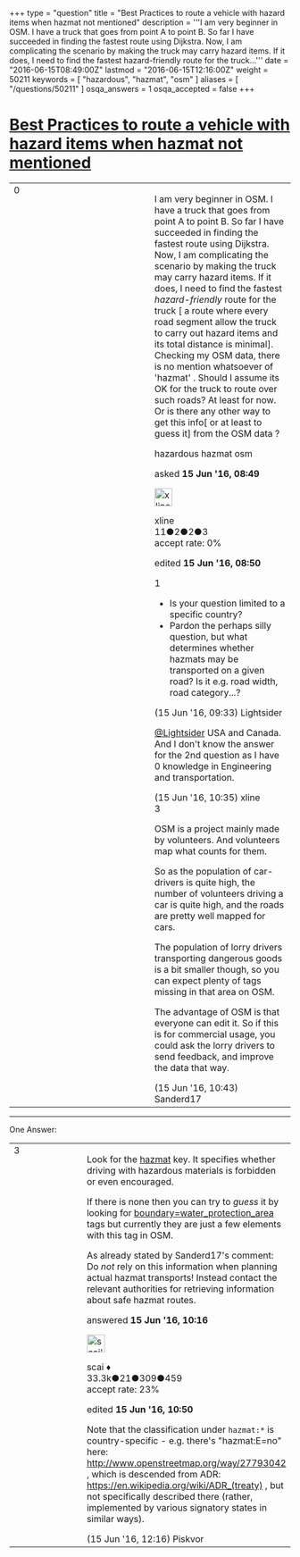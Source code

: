 +++
type = "question"
title = "Best Practices to route a vehicle with hazard items when hazmat not mentioned"
description = '''I am very beginner in OSM. I have a truck that goes from point A to point B. So far I have succeeded in finding the fastest route using Dijkstra. Now, I am complicating the scenario by making the truck may carry hazard items. If it does, I need to find the fastest hazard-friendly route for the truck...'''
date = "2016-06-15T08:49:00Z"
lastmod = "2016-06-15T12:16:00Z"
weight = 50211
keywords = [ "hazardous", "hazmat", "osm" ]
aliases = [ "/questions/50211" ]
osqa_answers = 1
osqa_accepted = false
+++

<div class="headNormal">

# [Best Practices to route a vehicle with hazard items when hazmat not mentioned](/questions/50211/best-practices-to-route-a-vehicle-with-hazard-items-when-hazmat-not-mentioned)

</div>

<div id="main-body">

<div id="askform">

<table id="question-table" style="width:100%;">
<colgroup>
<col style="width: 50%" />
<col style="width: 50%" />
</colgroup>
<tbody>
<tr>
<td style="width: 30px; vertical-align: top"><div class="vote-buttons">
<span id="post-50211-upvote" class="ajax-command post-vote up" rel="nofollow" title="I like this post (click again to cancel)"> </span>
<div id="post-50211-score" class="post-score" title="current number of votes">
0
</div>
<span id="post-50211-downvote" class="ajax-command post-vote down" rel="nofollow" title="I dont like this post (click again to cancel)"> </span> <span id="favorite-mark" class="ajax-command favorite-mark" rel="nofollow" title="mark/unmark this question as favorite (click again to cancel)"> </span>
<div id="favorite-count" class="favorite-count">
&#10;</div>
</div></td>
<td><div id="item-right">
<div class="question-body">
<p>I am very beginner in OSM. I have a truck that goes from point A to point B. So far I have succeeded in finding the fastest route using Dijkstra. Now, I am complicating the scenario by making the truck may carry hazard items. If it does, I need to find the fastest <em>hazard-friendly</em> route for the truck [ a route where every road segment allow the truck to carry out hazard items and its total distance is minimal]. Checking my OSM data, there is no mention whatsoever of 'hazmat' . Should I assume its OK for the truck to route over such roads? At least for now. Or is there any other way to get this info[ or at least to guess it] from the OSM data ?</p>
</div>
<div id="question-tags" class="tags-container tags">
<span class="post-tag tag-link-hazardous" rel="tag" title="see questions tagged &#39;hazardous&#39;">hazardous</span> <span class="post-tag tag-link-hazmat" rel="tag" title="see questions tagged &#39;hazmat&#39;">hazmat</span> <span class="post-tag tag-link-osm" rel="tag" title="see questions tagged &#39;osm&#39;">osm</span>
</div>
<div id="question-controls" class="post-controls">
&#10;</div>
<div class="post-update-info-container">
<div class="post-update-info post-update-info-user">
<p>asked <strong>15 Jun '16, 08:49</strong></p>
<img src="https://secure.gravatar.com/avatar/1d1ed8c153e7a5ad729b406614e525f9?s=32&amp;d=identicon&amp;r=g" class="gravatar" width="32" height="32" alt="xline&#39;s gravatar image" />
<p><span>xline</span><br />
<span class="score" title="11 reputation points">11</span><span title="2 badges"><span class="badge1">●</span><span class="badgecount">2</span></span><span title="2 badges"><span class="silver">●</span><span class="badgecount">2</span></span><span title="3 badges"><span class="bronze">●</span><span class="badgecount">3</span></span><br />
<span class="accept_rate" title="Rate of the user&#39;s accepted answers">accept rate:</span> <span title="xline has no accepted answers">0%</span></p>
</div>
<div class="post-update-info post-update-info-edited">
<p><span> edited <strong>15 Jun '16, 08:50</strong> </span></p>
</div>
</div>
<div id="comments-container-50211" class="comments-container">
<span id="50213"></span>
<div id="comment-50213" class="comment">
<div id="post-50213-score" class="comment-score">
1
</div>
<div class="comment-text">
<ul>
<li>Is your question limited to a specific country?</li>
<li>Pardon the perhaps silly question, but what determines whether hazmats may be transported on a given road? Is it e.g. road width, road category...?</li>
</ul>
</div>
<div id="comment-50213-info" class="comment-info">
<span class="comment-age">(15 Jun '16, 09:33)</span> <span class="comment-user userinfo">Lightsider</span>
</div>
</div>
<span id="50216"></span>
<div id="comment-50216" class="comment">
<div id="post-50216-score" class="comment-score">
&#10;</div>
<div class="comment-text">
<p><a href="http://help.openstreetmap.org/users/5070/lightsider">@Lightsider</a> USA and Canada. And I don't know the answer for the 2nd question as I have 0 knowledge in Engineering and transportation.</p>
</div>
<div id="comment-50216-info" class="comment-info">
<span class="comment-age">(15 Jun '16, 10:35)</span> <span class="comment-user userinfo">xline</span>
</div>
</div>
<span id="50217"></span>
<div id="comment-50217" class="comment">
<div id="post-50217-score" class="comment-score">
3
</div>
<div class="comment-text">
<p>OSM is a project mainly made by volunteers. And volunteers map what counts for them.</p>
<p>So as the population of car-drivers is quite high, the number of volunteers driving a car is quite high, and the roads are pretty well mapped for cars.</p>
<p>The population of lorry drivers transporting dangerous goods is a bit smaller though, so you can expect plenty of tags missing in that area on OSM.</p>
<p>The advantage of OSM is that everyone can edit it. So if this is for commercial usage, you could ask the lorry drivers to send feedback, and improve the data that way.</p>
</div>
<div id="comment-50217-info" class="comment-info">
<span class="comment-age">(15 Jun '16, 10:43)</span> <span class="comment-user userinfo">Sanderd17</span>
</div>
</div>
</div>
<div id="comment-tools-50211" class="comment-tools">
&#10;</div>
<div class="clear">
&#10;</div>
<div id="comment-50211-form-container" class="comment-form-container">
&#10;</div>
<div class="clear">
&#10;</div>
</div></td>
</tr>
</tbody>
</table>

------------------------------------------------------------------------

<div class="tabBar">

<span id="sort-top"></span>

<div class="headQuestions">

One Answer:

</div>

</div>

<span id="50214"></span>

<div id="answer-container-50214" class="answer">

<table style="width:100%;">
<colgroup>
<col style="width: 50%" />
<col style="width: 50%" />
</colgroup>
<tbody>
<tr>
<td style="width: 30px; vertical-align: top"><div class="vote-buttons">
<span id="post-50214-upvote" class="ajax-command post-vote up" rel="nofollow" title="I like this post (click again to cancel)"> </span>
<div id="post-50214-score" class="post-score" title="current number of votes">
3
</div>
<span id="post-50214-downvote" class="ajax-command post-vote down" rel="nofollow" title="I dont like this post (click again to cancel)"> </span>
</div></td>
<td><div class="item-right">
<div class="answer-body">
<p>Look for the <a href="https://wiki.openstreetmap.org/wiki/Key:hazmat">hazmat</a> key. It specifies whether driving with hazardous materials is forbidden or even encouraged.</p>
<p>If there is none then you can try to <em>guess</em> it by looking for <a href="https://wiki.openstreetmap.org/wiki/DE:Tag:boundary%3Dwater_protection_area">boundary=water_protection_area</a> tags but currently they are just a few elements with this tag in OSM.</p>
<p>As already stated by Sanderd17's comment: Do <em>not</em> rely on this information when planning actual hazmat transports! Instead contact the relevant authorities for retrieving information about safe hazmat routes.</p>
</div>
<div class="answer-controls post-controls">
&#10;</div>
<div class="post-update-info-container">
<div class="post-update-info post-update-info-user">
<p>answered <strong>15 Jun '16, 10:16</strong></p>
<img src="https://secure.gravatar.com/avatar/52d3234f3be58156770e8a91d575bfbd?s=32&amp;d=identicon&amp;r=g" class="gravatar" width="32" height="32" alt="scai&#39;s gravatar image" />
<p><span>scai ♦</span><br />
<span class="score" title="33317 reputation points"><span>33.3k</span></span><span title="21 badges"><span class="badge1">●</span><span class="badgecount">21</span></span><span title="309 badges"><span class="silver">●</span><span class="badgecount">309</span></span><span title="459 badges"><span class="bronze">●</span><span class="badgecount">459</span></span><br />
<span class="accept_rate" title="Rate of the user&#39;s accepted answers">accept rate:</span> <span title="scai has 168 accepted answers">23%</span></p>
</div>
<div class="post-update-info post-update-info-edited">
<p><span> edited <strong>15 Jun '16, 10:50</strong> </span></p>
</div>
</div>
<div id="comments-container-50214" class="comments-container">
<span id="50221"></span>
<div id="comment-50221" class="comment">
<div id="post-50221-score" class="comment-score">
&#10;</div>
<div class="comment-text">
<p>Note that the classification under <code>hazmat:*</code> is country-specific - e.g. there's "hazmat:E=no" here: <a href="http://www.openstreetmap.org/way/27793042">http://www.openstreetmap.org/way/27793042</a> , which is descended from ADR: <a href="https://en.wikipedia.org/wiki/ADR_(treaty)">https://en.wikipedia.org/wiki/ADR_(treaty)</a> , but not specifically described there (rather, implemented by various signatory states in similar ways).</p>
</div>
<div id="comment-50221-info" class="comment-info">
<span class="comment-age">(15 Jun '16, 12:16)</span> <span class="comment-user userinfo">Piskvor</span>
</div>
</div>
</div>
<div id="comment-tools-50214" class="comment-tools">
&#10;</div>
<div class="clear">
&#10;</div>
<div id="comment-50214-form-container" class="comment-form-container">
&#10;</div>
<div class="clear">
&#10;</div>
</div></td>
</tr>
</tbody>
</table>

</div>

<div class="paginator-container-left">

</div>

</div>

</div>

